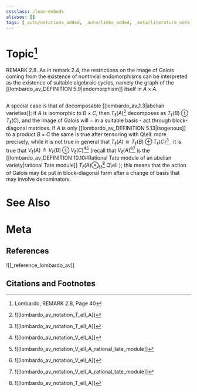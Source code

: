 ```yaml
---
cssclass: clean-embeds
aliases: []
tags: [_auto/notations_added, _auto/links_added, _meta/literature_note, _reference/lombardo_av, _meta/TODO/change_title, _meta/remark]
---
```

# Topic[^1]
REMARK 2.8. As in remark 2.4, the restrictions on the image of Galois coming from the existence of nontrivial endomorphisms can be interpreted as the existence of suitable algebraic cycles, namely the graph of the [[lombardo_av_DEFINITION 5.9|endomorphism]] itself in $A \times A$.

## 
A special case is that of decomposable [[lombardo_av_1.3|abelian varieties]]: if $A$ is isomorphic to $B \times C$, then $T_{\ell}(A)$[^2]               decomposes as $T_{\ell}(B) \oplus T_{\ell}(C)$, and the image of Galois will $-$ in a suitable basis - act through block-diagonal matrices. If $A$ is only [[lombardo_av_DEFINITION 5.13|isogenous]] to a product $B \times C$ the same is true after tensoring with Q\ell: more precisely, while it is not true in general that $T_{\ell}(A) \cong T_{\ell}(B) \oplus T_{\ell}(C)$[^2]              , it is true that $V_{\ell}(A) \triangleq V_{\ell}(B) \oplus V_{\ell}(C)$[^3][^4]               (recall that $V_{\ell}(A)$[^3][^4]               is the [[lombardo_av_DEFINITION 10.10#Rational Tate module of an abelian variety|rational Tate module]] $T_{\ell}(A) \otimes_{\ell \ell}$[^2]               Q\ell $)$; this means that the action of Galois may be put in block-diagonal form after a change of basis that may involve denominators.


# See Also

# Meta
## References
![[_reference_lombardo_av]]

## Citations and Footnotes
[^1]: Lombardo, REMARK 2.8, Page 40
[^2]: ![[lombardo_av_notation_T_ell_A]]
[^3]: ![[lombardo_av_notation_V_ell_A]]
[^4]: ![[lombardo_av_notation_V_ell_A_rational_tate_module]]